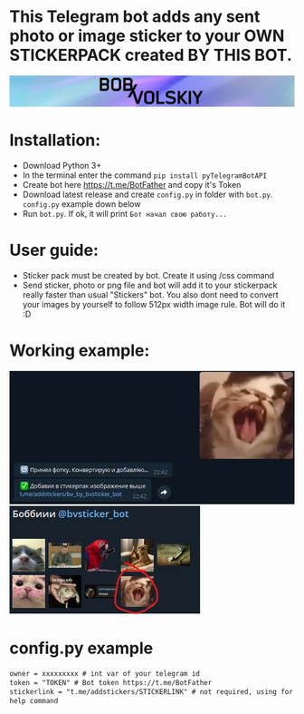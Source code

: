 # This Telegram bot adds any sent photo or image sticker to your OWN STICKERPACK created BY THIS BOT.

[![N|Solid](images/logo.png)](https://twitter.com/bob_volskiy)

# Installation: 
  - Download Python 3+
  - In the terminal enter the command `pip install pyTelegramBotAPI`
  - Create bot here https://t.me/BotFather and copy it's Token
  - Download latest release and create `config.py` in folder with `bot.py`. `config.py` example down below
  - Run `bot.py`. If ok, it will print `Бот начал свою работу...`

# User guide: 
  - Sticker pack must be created by bot. Create it using /css command
  - Send sticker, photo or png file and bot will add it to your stickerpack really faster than usual "Stickers" bot. You also dont need to convert your images by yourself to follow 512px width image rule. Bot will do it :D

# Working example: 
<img src="images/preview_1.jpg">
<img src="images/preview_2.jpg">

# config.py example
```
owner = xxxxxxxxx # int var of your telegram id
token = "TOKEN" # Bot token https://t.me/BotFather
stickerlink = "t.me/addstickers/STICKERLINK" # not required, using for help command
```

